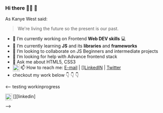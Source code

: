 ### Hi there :technologist:	 👋

As Kanye West said:

> We're living the future so
> the present is our past.

- 🔭 I’m currently working on Frontend **Web DEV skills** :computer:	
- 🌱 I’m currently learning **JS** and its **libraries** and **frameworks**
- 👯 I’m looking to collaborate on JS Beginners and intermediate projects
- 🤔 I’m looking for help with Advance frontend stack
- 💬 Ask me about HTML5, CSS3
- 📫 How to reach me: [E-mail](mailto:jayparmar7654321@gmail.com)  |  [<img align="left" alt="LinkedIn" width="22px" src="https://cdn.jsdelivr.net/npm/simple-icons@v3/icons/linkedin.svg" />][LinkedIN](https://www.linkedin.com/in/jay-parmar-3755501a1/)  |  [Twitter](https://twitter.com/_Jaystwt)
- checkout my work below :point_down: :point_down: :point_down:


<--   testing workinprogress

[<img align="left" alt="codeSTACKr | LinkedIn" width="22px" src="https://cdn.jsdelivr.net/npm/simple-icons@v3/icons/linkedin.svg" />][linkedin]

-->
